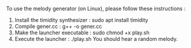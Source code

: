 To use the melody generator (on Linux), please follow these instructions :
1) Install the timidity synthesizer :
sudo apt install timidity
2) Compile gener.cc :
g++ -o gener.cc
3) Make the launcher executable :
sudo chmod +x play.sh
4) Execute the launcher :
./play.sh
You should hear a random melody.
